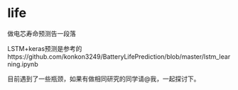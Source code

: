 # life
做电芯寿命预测告一段落

LSTM+keras预测是参考的https://github.com/konkon3249/BatteryLifePrediction/blob/master/lstm_learning.ipynb

目前遇到了一些瓶颈，如果有做相同研究的同学请@我，一起探讨下。

